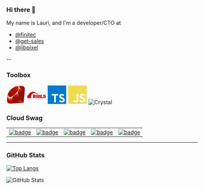 ### Hi there 👋

My name is Lauri, and I'm a developer/CTO at
- [@finitec](https://github.com/finitec)
- [@get-sales](https://github.com/get-sales)
- [@libpixel](https://github.com/libpixel)

--

### Toolbox

<img src="https://github.com/devicons/devicon/blob/master/icons/ruby/ruby-original.svg" alt="Ruby" width="50" height="50" /> <img src="https://github.com/devicons/devicon/blob/master/icons/rails/rails-plain-wordmark.svg" alt="Rails" height="50" /> <img src="https://github.com/devicons/devicon/blob/master/icons/typescript/typescript-plain.svg" alt="TypeScript" height="50" /> <img src="https://github.com/devicons/devicon/blob/master/icons/javascript/javascript-plain.svg" alt="JavaScript" height="50" /> <img src="https://crystal-lang.org/assets/media/crystal_icon.svg" alt="Crystal" height="50" /> 

### Cloud Swag

| | | | | |
|:-------------------------:|:-------------------------:|:-------------------------:|:-------------------------:|:-------------------------:|
|[![badge](https://images.credly.com/size/90x90/images/7fbb805d-ea82-4276-a227-e63121a2844b/AWS-DevOpsEngineer-Professional-2020.png)](https://www.credly.com/badges/192850df-e50b-4e32-83cc-38b8e2db0c2d/public_url)|[![badge](https://images.credly.com/size/90x90/images/598f6ac6-2dbd-4394-8ae4-943b2f4c43ea/AWS-Developer-Associate-2020.png)](https://www.credly.com/badges/1a05a4ae-963f-42f9-9993-00108b22cfb7/public_url)|[![badge](https://images.credly.com/size/90x90/images/4bc21d8b-4afe-4fbd-9a90-a9de8bf7b240/AWS-SolArchitect-Associate-2020.png)](https://www.credly.com/badges/2c727dec-d8f8-4801-8979-4de58cb0c19b/public_url)|[![badge](https://images.credly.com/size/90x90/images/bf588058-87cc-4cbd-94b0-ef0385fb4371/AWS-SysOpAdmin-Associate-2020.png)](https://www.credly.com/badges/0ca2e70c-6b1b-4faf-8483-8e151186a677/public_url)|[![badge](https://images.credly.com/size/90x90/images/ee741c0c-3d57-48e0-82e0-699a2170aa50/AWS-Security-Specialty-2020.png)](https://www.credly.com/badges/92c0e7f8-1dff-468e-ba64-2c910e09ae38/public_url)

---

### GitHub Stats

[![Top Langs](https://github-readme-stats.vercel.app/api/top-langs/?username=ljuti&hide=html,css&theme=radical)](https://github.com/anuraghazra/github-readme-stats)

![GitHub Stats](https://github-readme-stats.vercel.app/api?username=ljuti&show_icons=true&title_color=79ff97&icon_color=96bbe4&text_color=f5f8f9&bg_color=151515)
